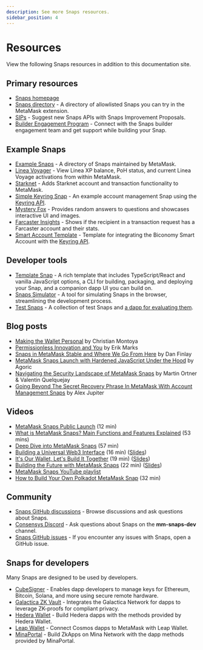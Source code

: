 ```yaml
---
description: See more Snaps resources.
sidebar_position: 4
---
```


# Resources

View the following Snaps resources in addition to this documentation site.

## Primary resources

- [Snaps homepage](https://metamask.io/snaps/)
- [Snaps directory](https://snaps.metamask.io/) - A directory of allowlisted Snaps you can try in the MetaMask extension.
- [SIPs](https://github.com/MetaMask/SIPs) - Suggest new Snaps APIs with Snaps Improvement Proposals.
- [Builder Engagement Program](https://go.metamask.io/snaps-builders) - Connect with the Snaps builder engagement team and get support while building your Snap.

## Example Snaps

- [Example Snaps](https://github.com/MetaMask/snaps/tree/main/packages/examples) - A directory of
  Snaps maintained by MetaMask.
- [Linea Voyager](https://github.com/Consensys/linea-voyager-snap) - View Linea XP balance, PoH status, and current Linea Voyage activations from within MetaMask.
- [Starknet](https://github.com/Consensys/starknet-snap) - Adds Starknet account and transaction functionality to MetaMask.
- [Simple Keyring Snap](https://github.com/MetaMask/snap-simple-keyring) - An example account management Snap using the [Keyring API](../reference/keyring-api/index.md).
- [Mystery Fox](https://github.com/Montoya/mystery-fox) - Provides random answers to questions and showcases interactive UI and images.
- [Farcaster Insights](https://github.com/Montoya/farcaster-insights) - Shows if the recipient in a transaction request has a Farcaster account and their stats.
- [Smart Account Template](https://github.com/bcnmy/smart-account-keyring-template) - Template for integrating the Biconomy Smart Account with the [Keyring API](../reference/keyring-api/index.md).

## Developer tools

- [Template Snap](https://github.com/MetaMask/template-snap-monorepo) - A rich template that
  includes TypeScript/React and vanilla JavaScript options, a CLI for building, packaging, and
  deploying your Snap, and a companion dapp UI you can build on.
- [Snaps Simulator](https://metamask.github.io/snaps/snaps-simulator/latest) - A tool for simulating
  Snaps in the browser, streamlining the development process.
- [Test Snaps](https://github.com/MetaMask/snaps/tree/main/packages/test-snaps) - A collection of
  test Snaps and [a dapp for evaluating them](https://metamask.github.io/snaps/test-snaps/latest/).

## Blog posts

- [Making the Wallet Personal](https://thedefiant.io/making-the-wallet-personal) by Christian
  Montoya
- [Permissionless Innovation and You](https://metamask.io/news/latest/permissionless-innovation-and-you/)
  by Erik Marks
- [Snaps in MetaMask Stable and Where We Go From
  Here](https://metamask.io/news/latest/snaps-in-metamask-stable-and-where-we-go-from-here/) by Dan
  Finlay
- [MetaMask Snaps Launch with Hardened JavaScript Under the
  Hood](https://agoric.com/blog/announcements/metamask-snaps-launch-with-hardened-javascript-under-the-hood) by Agoric
- [Navigating the Security Landscape of MetaMask Snaps](https://metamask.io/news/developers/navigating-the-security-landscape-of-metamask-snaps/)
  by Martin Ortner & Valentin Quelquejay
- [Going Beyond The Secret Recovery Phrase In MetaMask With Account Management Snaps](https://metamask.io/news/latest/going-beyond-the-secret-recovery-phrase-in-metamask-with-account-management/) by Alex Jupiter

## Videos

- [MetaMask Snaps Public Launch](https://www.youtube.com/watch?v=cbkjbYd71OY) (12 min)
- [What is MetaMask Snaps? Main Functions and Features Explained](https://www.youtube.com/watch?v=Dlw9yLpEm7E) (53 mins)
- [Deep Dive into MetaMask Snaps](https://www.youtube.com/watch?v=qXEBqamnv5w) (57 min)
- [Building a Universal Web3 Interface](https://vimeo.com/864943019)
  (16 min) ([Slides](https://docs.google.com/presentation/d/1pnx6JdpFaj6LsW3B89jqumYgmHvirOE2H-_2S1ggRvY/edit?usp=sharing))
- [It's Our Wallet, Let's Build It Together](https://www.youtube.com/watch?v=G6qunL2gnjE) (19 min)
  ([Slides](https://docs.google.com/presentation/d/1ZjhYF-3mwGmsFdcbDgqgFR6t3YIab4_Hk3dRAWjvSQg/edit?usp=sharing))
- [Building the Future with MetaMask Snaps](https://www.youtube.com/watch?v=iE8CGzadKZ8&t=288s) (22 min)
  ([Slides](https://docs.google.com/presentation/d/1LG8MqRrbb9qSg4m8ZjJXPQFccb9YPc-6387hSNpscpY/edit?usp=sharing))
- [MetaMask Snaps YouTube playlist](https://www.youtube.com/playlist?list=PLJ8kQp5OiaEM6ad6mC1NmJCGJSZm7cBfI)
- [How to Build Your Own Polkadot MetaMask Snap](https://www.youtube.com/watch?v=vyb1wVFahvM) (32 min)

## Community

- [Snaps GitHub discussions](https://github.com/MetaMask/snaps/discussions) - Browse discussions and
  ask questions about Snaps.
- [Consensys Discord](https://discord.gg/consensys) - Ask questions about Snaps on the **mm-snaps-dev** channel.
- [Snaps GitHub issues](https://github.com/MetaMask/snaps/issues) - If you encounter any issues with
  Snaps, open a GitHub issue.

## Snaps for developers

Many Snaps are designed to be used by developers.

- [CubeSigner](https://cubist.dev/cubesigner-snap-hardware-backed-key-management-for-metamask-developers) - Enables dapp developers to manage keys for Ethereum, Bitcoin, Solana, and more using secure remote hardware.
- [Galactica ZK Vault](https://docs.galactica.com/galactica-developer-documentation) - Integrates the Galactica Network for dapps to leverage ZK-proofs for compliant privacy.
- [Hedera Wallet](https://docs.tuum.tech/hedera-wallet-snap) - Build Hedera dapps with the methods provided by Hedera Wallet.
- [Leap Wallet](https://docs.leapwallet.io/cosmos/leap-metamask-snap/integrating-snaps) - Connect Cosmos dapps to MetaMask with Leap Wallet.
- [MinaPortal](https://github.com/sotatek-dev/mina-snap/tree/master/packages/snap#methods) - Build ZkApps on Mina Network with the dapp methods provided by MinaPortal.
